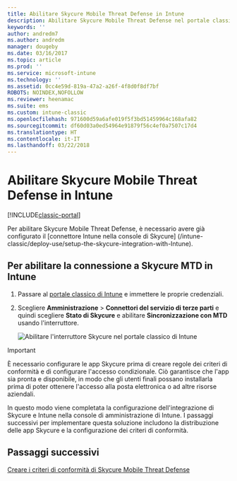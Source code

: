 ```yaml
---
title: Abilitare Skycure Mobile Threat Defense in Intune
description: Abilitare Skycure Mobile Threat Defense nel portale classico di Intune.
keywords: ''
author: andredm7
ms.author: andredm
manager: dougeby
ms.date: 03/16/2017
ms.topic: article
ms.prod: ''
ms.service: microsoft-intune
ms.technology: ''
ms.assetid: 0cc4e59d-819a-47a2-a26f-4f8d0f8df7bf
ROBOTS: NOINDEX,NOFOLLOW
ms.reviewer: heenamac
ms.suite: ems
ms.custom: intune-classic
ms.openlocfilehash: 971600d59a6afe019f5f3bd51459964c168afa82
ms.sourcegitcommit: df60d03a0ed54964e91879f56c4ef0a7507c17d4
ms.translationtype: HT
ms.contentlocale: it-IT
ms.lasthandoff: 03/22/2018
---
```

# <a name="enable-skycure-mobile-threat-defense-in-intune"></a>Abilitare Skycure Mobile Threat Defense in Intune

[!INCLUDE[classic-portal](../includes/classic-portal.md)]

Per abilitare Skycure Mobile Threat Defense, è necessario avere già configurato il [connettore Intune nella console di Skycure] (/intune-classic/deploy-use/setup-the-skycure-integration-with-Intune).

## <a name="to-enable-the-skycure-mtd-connection-in-intune"></a>Per abilitare la connessione a Skycure MTD in Intune

1.  Passare al [portale classico di Intune](https://manage.microsoft.com/) e immettere le proprie credenziali.

2.  Scegliere **Amministrazione** &gt; **Connettori del servizio di terze parti** e quindi scegliere **Stato di Skycure** e abilitare **Sincronizzazione con MTD** usando l'interruttore.

    ![Abilitare l'interruttore Skycure nel portale classico di Intune](../media/mtp/enable-skycure-1.png)

> [!IMPORTANT] 
> È necessario configurare le app Skycure prima di creare regole dei criteri di conformità e di configurare l'accesso condizionale. Ciò garantisce che l'app sia pronta e disponibile, in modo che gli utenti finali possano installarla prima di poter ottenere l'accesso alla posta elettronica o ad altre risorse aziendali.

In questo modo viene completata la configurazione dell'integrazione di Skycure e Intune nella console di amministrazione di Intune. I passaggi successivi per implementare questa soluzione includono la distribuzione delle app Skycure e la configurazione dei criteri di conformità.

## <a name="next-steps"></a>Passaggi successivi

[Creare i criteri di conformità di Skycure Mobile Threat Defense](/intune-classic/deploy-use/create-skycure-mobile-threat-defense-compliance-policy)
